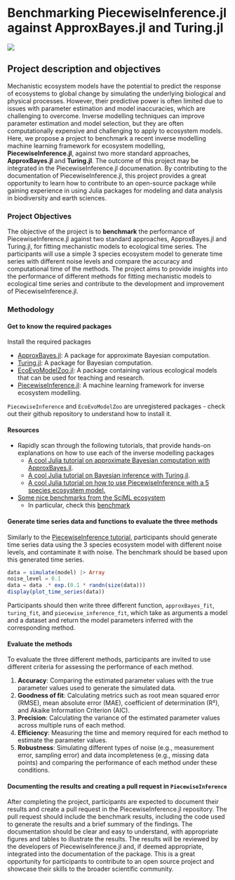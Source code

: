 # Benchmarking PiecewiseInference.jl against ApproxBayes.jl and Turing.jl

![](https://github.com/vboussange/PiecewiseInference.jl/raw/main/docs/animated.gif)


## Project description and objectives
Mechanistic ecosystem models have the potential to predict the response of ecosystems to global change by simulating the underlying biological and physical processes. However, their predictive power is often limited due to issues with parameter estimation and model inaccuracies, which are challenging to overcome. Inverse modelling techniques can improve parameter estimation and model selection, but they are often computationally expensive and challenging to apply to ecosystem models. Here, we propose a project to benchmark a recent inverse modelling machine learning framework for ecosystem modelling, **PiecewiseInference.jl**, against two more standard approaches, **ApproxBayes.jl** and **Turing.jl**. The outcome of this project may be integrated in the PiecewiseInference.jl documenation. By contributing to the documentation of PiecewiseInference.jl, this project provides a great opportunity to learn how to contribute to an open-source package while gaining experience in using Julia packages for modeling and data analysis in biodiversity and earth sciences. 

### Project Objectives
The objective of the project is to **benchmark** the performance of PiecewiseInference.jl against two standard approaches, ApproxBayes.jl and Turing.jl, for fitting mechanistic models to ecological time series. The participants will use a simple 3 species ecosystem model to generate time series with different noise levels and compare the accuracy and computational time of the methods. The project aims to provide insights into the performance of different methods for fitting mechanistic models to ecological time series and contribute to the development and improvement of PiecewiseInference.jl.

### Methodology

#### Get to know the required packages
Install the required packages
- [ApproxBayes.jl](https://github.com/marcjwilliams1/ApproxBayes.jl): A package for approximate Bayesian computation.
- [Turing.jl](https://turing.ml): A package for Bayesian computation.
- [EcoEvoModelZoo.jl](https://github.com/vboussange/EcoEvoModelZoo.jl): A package containing various ecological models that can be used for teaching and research.
- [PiecewiseInference.jl](https://github.com/vboussange/PiecewiseInference.jl): A machine learning framework for inverse ecosystem modelling.

`PiecewiseInference` and `EcoEvoModelZoo` are unregistered packages - check out their github repository to understand how to install it.

#### Resources
- Rapidly scan through the following tutorials, that provide hands-on explanations on how to use each of the inverse modelling packages
  - [A cool Julia tutorial on approximate Bayesian computation with ApproxBayes.jl](https://vboussange.github.io/post/abc_inference/).
  - [A cool Julia tutorial on Bayesian inference with Turing.jl](https://turinglang.org/v0.24/tutorials/10-bayesian-differential-equations/).
  - [A cool Julia tutorial on how to use PiecewiseInference with a 5 species ecosystem model.](https://vboussange.github.io/post/piecewiseinference/)
- [Some nice benchmarks from the SciML ecosystem](https://docs.sciml.ai/SciMLBenchmarksOutput/stable/BayesianInference/DiffEqBayesFitzHughNagumo/)
  - In particular, check this [benchmark](https://docs.sciml.ai/SciMLBenchmarksOutput/stable/BayesianInference/DiffEqBayesLorenz/)


#### Generate time series data and functions to evaluate the three methods

Similarly to the [PiecewiseInference tutorial](https://vboussange.github.io/post/piecewiseinference/), participants should generate time series data using the 3 species ecosystem model with different noise levels, and contaminate it with noise. The benchmark should be based upon this generated time series.

```julia
data = simulate(model) |> Array
noise_level = 0.1
data = data .* exp.(0.1 * randn(size(data)))
display(plot_time_series(data))
```

Participants should then write three different function, `approxBayes_fit`, `turing_fit`, and `piecewise_inference_fit`, which take as arguments a model and a dataset and return the model parameters inferred with the corresponding method.

#### Evaluate the methods


To evaluate the three different methods, participants are invited to use different criteria for assessing the performance of each method. 

1. **Accuracy**: Comparing the estimated parameter values with the true parameter values used to generate the simulated data. 
2. **Goodness of fit**: Calculating metrics such as root mean squared error (RMSE), mean absolute error (MAE), coefficient of determination (R²), and Akaike Information Criterion (AIC).
3. **Precision**: Calculating the variance of the estimated parameter values across multiple runs of each method. 
4. **Efficiency**: Measuring the time and memory required for each method to estimate the parameter values. 
5. **Robustness**: Simulating different types of noise (e.g., measurement error, sampling error) and data incompleteness (e.g., missing data points) and comparing the performance of each method under these conditions.


#### Documenting the results and creating a pull request in `PiecewiseInference`

After completing the project, participants are expected to document their results and create a pull request in the PiecewiseInference.jl repository. The pull request should include the benchmark results, including the code used to generate the results and a brief summary of the findings. The documentation should be clear and easy to understand, with appropriate figures and tables to illustrate the results. The results will be reviewed by the developers of PiecewiseInference.jl and, if deemed appropriate, integrated into the documentation of the package. This is a great opportunity for participants to contribute to an open source project and showcase their skills to the broader scientific community.
